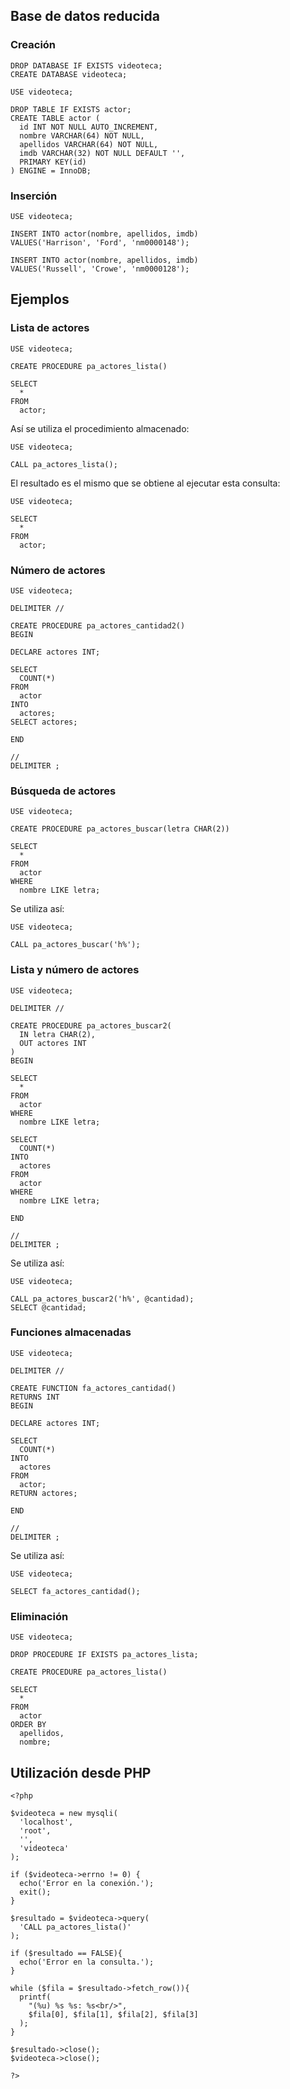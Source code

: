 Base de datos reducida
----------------------

### Creación

~~~~ {.sql}
DROP DATABASE IF EXISTS videoteca;
CREATE DATABASE videoteca;

USE videoteca;

DROP TABLE IF EXISTS actor;
CREATE TABLE actor (
  id INT NOT NULL AUTO_INCREMENT,
  nombre VARCHAR(64) NOT NULL,
  apellidos VARCHAR(64) NOT NULL,
  imdb VARCHAR(32) NOT NULL DEFAULT '',
  PRIMARY KEY(id)
) ENGINE = InnoDB;
~~~~

### Inserción

~~~~ {.sql}
USE videoteca;

INSERT INTO actor(nombre, apellidos, imdb)
VALUES('Harrison', 'Ford', 'nm0000148');

INSERT INTO actor(nombre, apellidos, imdb)
VALUES('Russell', 'Crowe', 'nm0000128');
~~~~

Ejemplos
--------

### Lista de actores

~~~~ {.sql}
USE videoteca;

CREATE PROCEDURE pa_actores_lista()

SELECT
  *
FROM
  actor;
~~~~

Así se utiliza el procedimiento almacenado:

~~~~ {.sql}
USE videoteca;

CALL pa_actores_lista();
~~~~

El resultado es el mismo que se obtiene al ejecutar esta consulta:

~~~~ {.sql}
USE videoteca;

SELECT
  *
FROM
  actor;
~~~~

### Número de actores

~~~~ {.sql}
USE videoteca;

DELIMITER //

CREATE PROCEDURE pa_actores_cantidad2()
BEGIN

DECLARE actores INT;

SELECT
  COUNT(*)
FROM
  actor
INTO
  actores;
SELECT actores;

END

//
DELIMITER ;
~~~~

### Búsqueda de actores

~~~~ {.sql}
USE videoteca;

CREATE PROCEDURE pa_actores_buscar(letra CHAR(2))

SELECT
  *
FROM
  actor
WHERE
  nombre LIKE letra;
~~~~

Se utiliza así:

~~~~ {.sql}
USE videoteca;

CALL pa_actores_buscar('h%');
~~~~

### Lista y número de actores

~~~~ {.sql}
USE videoteca;

DELIMITER //

CREATE PROCEDURE pa_actores_buscar2(
  IN letra CHAR(2),
  OUT actores INT
)
BEGIN

SELECT
  *
FROM
  actor
WHERE
  nombre LIKE letra;

SELECT
  COUNT(*)
INTO
  actores
FROM
  actor
WHERE
  nombre LIKE letra;

END

//
DELIMITER ;
~~~~

Se utiliza así:

~~~~ {.sql}
USE videoteca;

CALL pa_actores_buscar2('h%', @cantidad);
SELECT @cantidad;
~~~~

### Funciones almacenadas

~~~~ {.sql}
USE videoteca;

DELIMITER //

CREATE FUNCTION fa_actores_cantidad()
RETURNS INT
BEGIN

DECLARE actores INT;

SELECT
  COUNT(*)
INTO
  actores
FROM
  actor;
RETURN actores;

END

//
DELIMITER ;
~~~~

Se utiliza así:

~~~~ {.sql}
USE videoteca;

SELECT fa_actores_cantidad();
~~~~

### Eliminación

~~~~ {.sql}
USE videoteca;

DROP PROCEDURE IF EXISTS pa_actores_lista;

CREATE PROCEDURE pa_actores_lista()

SELECT
  *
FROM
  actor
ORDER BY
  apellidos,
  nombre;
~~~~

Utilización desde PHP
---------------------

~~~~ {.php}
<?php

$videoteca = new mysqli(
  'localhost',
  'root',
  '',
  'videoteca'
);

if ($videoteca->errno != 0) {
  echo('Error en la conexión.');
  exit();
}

$resultado = $videoteca->query(
  'CALL pa_actores_lista()'
);

if ($resultado == FALSE){
  echo('Error en la consulta.');
}

while ($fila = $resultado->fetch_row()){
  printf(
    "(%u) %s %s: %s<br/>",
    $fila[0], $fila[1], $fila[2], $fila[3]
  );
}

$resultado->close();
$videoteca->close();

?>
~~~~
